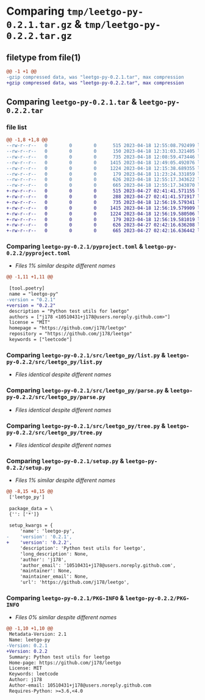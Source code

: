 # Comparing `tmp/leetgo-py-0.2.1.tar.gz` & `tmp/leetgo-py-0.2.2.tar.gz`

## filetype from file(1)

```diff
@@ -1 +1 @@
-gzip compressed data, was "leetgo-py-0.2.1.tar", max compression
+gzip compressed data, was "leetgo-py-0.2.2.tar", max compression
```

## Comparing `leetgo-py-0.2.1.tar` & `leetgo-py-0.2.2.tar`

### file list

```diff
@@ -1,8 +1,8 @@
--rw-r--r--   0        0        0      515 2023-04-18 12:55:08.792499 leetgo-py-0.2.1/pyproject.toml
--rw-r--r--   0        0        0      150 2023-04-18 12:31:03.321405 leetgo-py-0.2.1/src/leetgo_py/__init__.py
--rw-r--r--   0        0        0      735 2023-04-18 12:08:59.473446 leetgo-py-0.2.1/src/leetgo_py/list.py
--rw-r--r--   0        0        0     1415 2023-04-18 12:49:05.492076 leetgo-py-0.2.1/src/leetgo_py/parse.py
--rw-r--r--   0        0        0     1224 2023-04-18 12:15:38.689355 leetgo-py-0.2.1/src/leetgo_py/tree.py
--rw-r--r--   0        0        0      179 2023-04-18 11:23:24.331859 leetgo-py-0.2.1/src/leetgo_py/utils.py
--rw-r--r--   0        0        0      626 2023-04-18 12:55:17.343622 leetgo-py-0.2.1/setup.py
--rw-r--r--   0        0        0      665 2023-04-18 12:55:17.343870 leetgo-py-0.2.1/PKG-INFO
+-rw-r--r--   0        0        0      515 2023-04-27 02:41:41.571155 leetgo-py-0.2.2/pyproject.toml
+-rw-r--r--   0        0        0      288 2023-04-27 02:41:41.571917 leetgo-py-0.2.2/src/leetgo_py/__init__.py
+-rw-r--r--   0        0        0      735 2023-04-18 12:56:19.579341 leetgo-py-0.2.2/src/leetgo_py/list.py
+-rw-r--r--   0        0        0     1415 2023-04-18 12:56:19.579909 leetgo-py-0.2.2/src/leetgo_py/parse.py
+-rw-r--r--   0        0        0     1224 2023-04-18 12:56:19.580506 leetgo-py-0.2.2/src/leetgo_py/tree.py
+-rw-r--r--   0        0        0      179 2023-04-18 12:56:19.581019 leetgo-py-0.2.2/src/leetgo_py/utils.py
+-rw-r--r--   0        0        0      626 2023-04-27 02:42:16.636208 leetgo-py-0.2.2/setup.py
+-rw-r--r--   0        0        0      665 2023-04-27 02:42:16.636442 leetgo-py-0.2.2/PKG-INFO
```

### Comparing `leetgo-py-0.2.1/pyproject.toml` & `leetgo-py-0.2.2/pyproject.toml`

 * *Files 1% similar despite different names*

```diff
@@ -1,11 +1,11 @@
 
 [tool.poetry]
 name = "leetgo-py"
-version = "0.2.1"
+version = "0.2.2"
 description = "Python test utils for leetgo"
 authors = ["j178 <10510431+j178@users.noreply.github.com>"]
 license = "MIT"
 homepage = "https://github.com/j178/leetgo"
 repository = "https://github.com/j178/leetgo"
 keywords = ["leetcode"]
```

### Comparing `leetgo-py-0.2.1/src/leetgo_py/list.py` & `leetgo-py-0.2.2/src/leetgo_py/list.py`

 * *Files identical despite different names*

### Comparing `leetgo-py-0.2.1/src/leetgo_py/parse.py` & `leetgo-py-0.2.2/src/leetgo_py/parse.py`

 * *Files identical despite different names*

### Comparing `leetgo-py-0.2.1/src/leetgo_py/tree.py` & `leetgo-py-0.2.2/src/leetgo_py/tree.py`

 * *Files identical despite different names*

### Comparing `leetgo-py-0.2.1/setup.py` & `leetgo-py-0.2.2/setup.py`

 * *Files 1% similar despite different names*

```diff
@@ -8,15 +8,15 @@
 ['leetgo_py']
 
 package_data = \
 {'': ['*']}
 
 setup_kwargs = {
     'name': 'leetgo-py',
-    'version': '0.2.1',
+    'version': '0.2.2',
     'description': 'Python test utils for leetgo',
     'long_description': None,
     'author': 'j178',
     'author_email': '10510431+j178@users.noreply.github.com',
     'maintainer': None,
     'maintainer_email': None,
     'url': 'https://github.com/j178/leetgo',
```

### Comparing `leetgo-py-0.2.1/PKG-INFO` & `leetgo-py-0.2.2/PKG-INFO`

 * *Files 0% similar despite different names*

```diff
@@ -1,10 +1,10 @@
 Metadata-Version: 2.1
 Name: leetgo-py
-Version: 0.2.1
+Version: 0.2.2
 Summary: Python test utils for leetgo
 Home-page: https://github.com/j178/leetgo
 License: MIT
 Keywords: leetcode
 Author: j178
 Author-email: 10510431+j178@users.noreply.github.com
 Requires-Python: >=3.6,<4.0
```

